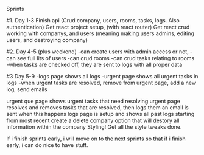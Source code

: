 Sprints

#1. Day 1-3 Finish api (Crud company, users, rooms, tasks, logs. Also authentication) Get react project setup, (with react router) Get react crud working with companys, and users (meaning making users admins, editing users, and destroying company)

#2. Day 4-5 (plus weekend)
-can create users with admin access or not,
-can see full lits of users
-can crud rooms
-can crud tasks relating to rooms
-when tasks are checked off, they are sent to logs with all proper data

#3 Day 5-9
-logs page shows all logs
-urgent page shows all urgent tasks in logs
-when urgent tasks are resolved, remove from urgent page, add a new log, send emails

urgent que page shows urgent tasks that need resolving urgent page resolves and removes tasks that are resolved, then logs them an email is sent when this happens logs page is setup and shows all past logs starting from most recent create a delete company option that will destory all information within the company
Styling! Get all the style tweaks done.

If i finish sprints early, i will move on to the next sprints so that if i finish early, i can do nice to have stuff.
